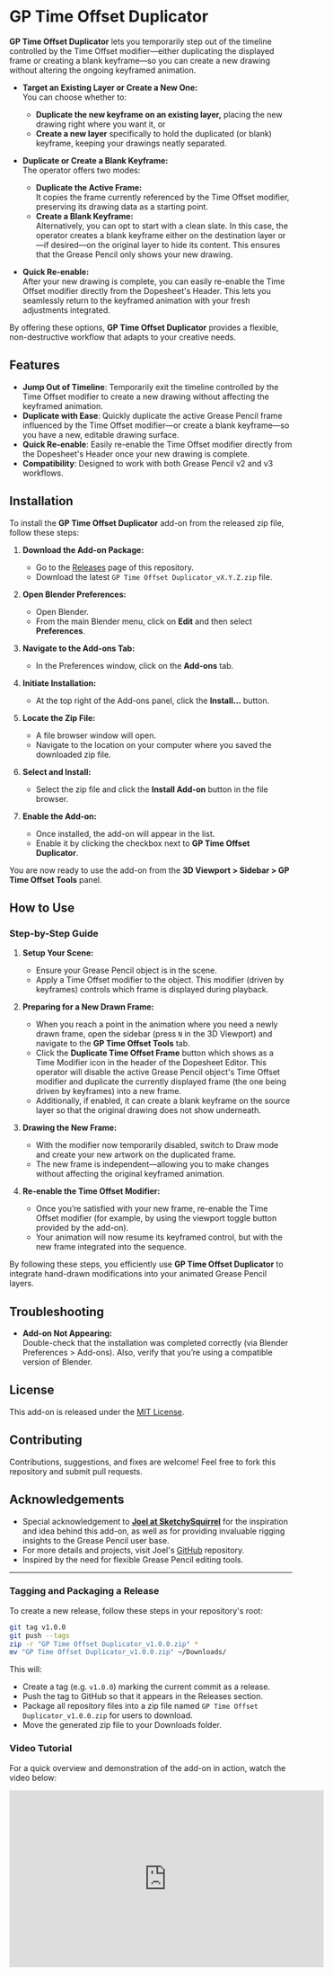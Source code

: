 # **GP Time Offset Duplicator**

**GP Time Offset Duplicator** lets you temporarily step out of the timeline controlled by the Time Offset modifier—either duplicating the displayed frame or creating a blank keyframe—so you can create a new drawing without altering the ongoing keyframed animation.

- **Target an Existing Layer or Create a New One:**  
  You can choose whether to:

  - **Duplicate the new keyframe on an existing layer,** placing the new drawing right where you want it, or
  - **Create a new layer** specifically to hold the duplicated (or blank) keyframe, keeping your drawings neatly separated.

- **Duplicate or Create a Blank Keyframe:**  
  The operator offers two modes:

  - **Duplicate the Active Frame:**  
    It copies the frame currently referenced by the Time Offset modifier, preserving its drawing data as a starting point.
  - **Create a Blank Keyframe:**  
    Alternatively, you can opt to start with a clean slate. In this case, the operator creates a blank keyframe either on the destination layer or—if desired—on the original layer to hide its content. This ensures that the Grease Pencil only shows your new drawing.

- **Quick Re-enable:**  
  After your new drawing is complete, you can easily re-enable the Time Offset modifier directly from the Dopesheet's Header. This lets you seamlessly return to the keyframed animation with your fresh adjustments integrated.

By offering these options, **GP Time Offset Duplicator** provides a flexible, non-destructive workflow that adapts to your creative needs.

## Features

- **Jump Out of Timeline**: Temporarily exit the timeline controlled by the Time Offset modifier to create a new drawing without affecting the keyframed animation.
- **Duplicate with Ease**: Quickly duplicate the active Grease Pencil frame influenced by the Time Offset modifier—or create a blank keyframe—so you have a new, editable drawing surface.
- **Quick Re-enable**: Easily re-enable the Time Offset modifier directly from the Dopesheet's Header once your new drawing is complete.
- **Compatibility**: Designed to work with both Grease Pencil v2 and v3 workflows.

## Installation

To install the **GP Time Offset Duplicator** add-on from the released zip file, follow these steps:

1. **Download the Add-on Package:**

   - Go to the [Releases](https://github.com/blastframe/GP-Time-Offset-Duplicator/releases) page of this repository.
   - Download the latest `GP Time Offset Duplicator_vX.Y.Z.zip` file.

2. **Open Blender Preferences:**

   - Open Blender.
   - From the main Blender menu, click on **Edit** and then select **Preferences**.

3. **Navigate to the Add-ons Tab:**

   - In the Preferences window, click on the **Add-ons** tab.

4. **Initiate Installation:**

   - At the top right of the Add-ons panel, click the **Install...** button.

5. **Locate the Zip File:**

   - A file browser window will open.
   - Navigate to the location on your computer where you saved the downloaded zip file.

6. **Select and Install:**

   - Select the zip file and click the **Install Add-on** button in the file browser.

7. **Enable the Add-on:**
   - Once installed, the add-on will appear in the list.
   - Enable it by clicking the checkbox next to **GP Time Offset Duplicator**.

You are now ready to use the add-on from the **3D Viewport > Sidebar > GP Time Offset Tools** panel.

## How to Use

### Step-by-Step Guide

1. **Setup Your Scene:**

   - Ensure your Grease Pencil object is in the scene.
   - Apply a Time Offset modifier to the object. This modifier (driven by keyframes) controls which frame is displayed during playback.

2. **Preparing for a New Drawn Frame:**

   - When you reach a point in the animation where you need a newly drawn frame, open the sidebar (press `N` in the 3D Viewport) and navigate to the **GP Time Offset Tools** tab.
   - Click the **Duplicate Time Offset Frame** button which shows as a Time Modifier icon in the header of the Dopesheet Editor. This operator will disable the active Grease Pencil object's Time Offset modifier and duplicate the currently displayed frame (the one being driven by keyframes) into a new frame.
   - Additionally, if enabled, it can create a blank keyframe on the source layer so that the original drawing does not show underneath.

3. **Drawing the New Frame:**

   - With the modifier now temporarily disabled, switch to Draw mode and create your new artwork on the duplicated frame.
   - The new frame is independent—allowing you to make changes without affecting the original keyframed animation.

4. **Re-enable the Time Offset Modifier:**
   - Once you’re satisfied with your new frame, re-enable the Time Offset modifier (for example, by using the viewport toggle button provided by the add-on).
   - Your animation will now resume its keyframed control, but with the new frame integrated into the sequence.

By following these steps, you efficiently use **GP Time Offset Duplicator** to integrate hand-drawn modifications into your animated Grease Pencil layers.

## Troubleshooting

- **Add-on Not Appearing:**  
  Double-check that the installation was completed correctly (via Blender Preferences > Add-ons). Also, verify that you’re using a compatible version of Blender.

## License

This add-on is released under the [MIT License](LICENSE).

## Contributing

Contributions, suggestions, and fixes are welcome! Feel free to fork this repository and submit pull requests.

## Acknowledgements

- Special acknowledgement to [**Joel at SketchySquirrel**](https://www.youtube.com/c/SketchySquirrel) for the inspiration and idea behind this add-on, as well as for providing invaluable rigging insights to the Grease Pencil user base.
- For more details and projects, visit Joel's [GitHub](https://github.com/sketchy-squirrel) repository.
- Inspired by the need for flexible Grease Pencil editing tools.

---

### Tagging and Packaging a Release

To create a new release, follow these steps in your repository's root:

```bash
git tag v1.0.0
git push --tags
zip -r "GP Time Offset Duplicator_v1.0.0.zip" *
mv "GP Time Offset Duplicator_v1.0.0.zip" ~/Downloads/
```

This will:

- Create a tag (e.g. `v1.0.0`) marking the current commit as a release.
- Push the tag to GitHub so that it appears in the Releases section.
- Package all repository files into a zip file named `GP Time Offset Duplicator_v1.0.0.zip` for users to download.
- Move the generated zip file to your Downloads folder.

### Video Tutorial

For a quick overview and demonstration of the add-on in action, watch the video below:

<div align="center">
<iframe width="560" height="315" src="https://www.youtube.com/embed/TUGGjXJURmU?si=RJp_f2hJYCd4mey1" title="YouTube video player" frameborder="0" allow="accelerometer; autoplay; clipboard-write; encrypted-media; gyroscope; picture-in-picture; web-share" referrerpolicy="strict-origin-when-cross-origin" allowfullscreen></iframe>
</div>
